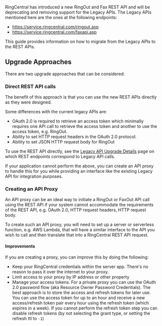 RingCentral has introduced a new RingOut and Fax REST API and will be deprecating and removing support for the Legacy APIs. The Legacy APIs mentioned here are the ones at the following endpoints:

* https://service.ringcentral.com/ringout.asp
* https://service.ringcentral.com/faxapi.asp

This guide provides information on how to migrate from the Legacy APIs to the REST APIs.

## Upgrade Approaches

There are two upgrade approaches that can be considered:

### Direct REST API calls

The benefit of this approach is that you can use the new REST APIs directly as they were designed.

Some differences with the current legacy APIs are:

* OAuth 2.0 is required to retrieve an access token which minimally requires one API call to retrieve the access token and another to use the access token, e.g. RingOut.
* Ability to set HTTP request headers in the OAuth 2.0 protocol.
* Ability to set JSON HTTP request body for RingOut

To use the REST API directly, see the [Legacy API Upgrade Details](legacy_api_upgrade_details.md) page on which REST endpoints correspond to Legacy API calls.

If your application cannot perform the above, you can create an API proxy to handle this for you while providing an interface like the existing Legacy API for integration purposes.

### Creating an API Proxy

An API proxy can be an ideal way to initiate a RingOut or FaxOut API call using the REST API if your system cannot accommodate the requirements of the REST API, e.g. OAuth 2.0, HTTP request headers, HTTP request body.

To create such an API proxy, you will need to set up a server or serverless function, e.g. AWS Lambda, that will have a similar interface to the API you wish to call and then translate that into a RingCentral REST API request.

#### Improvements

If you are creating a proxy, you can improve this by doing the following:

* Keep your RingCentral credentials within the server app. There's no reason to pass it over the internet to your proxy.
* Limit access to your proxy by IP address or other property
* Manage your access tokens. For a private proxy you can use the OAuth 2.0 password flow (aka Resource Owner Password Credentials). The best approach is to store the access and refresh tokens for later use. You can use the access token for up to an hour and receive a new access/refresh token pair every hour using the refresh token (which expires in a week). If you cannot perform the refresh token step you can disable refresh tokens (by not selecting the grant type, or setting the refresh ttl to `-1`)